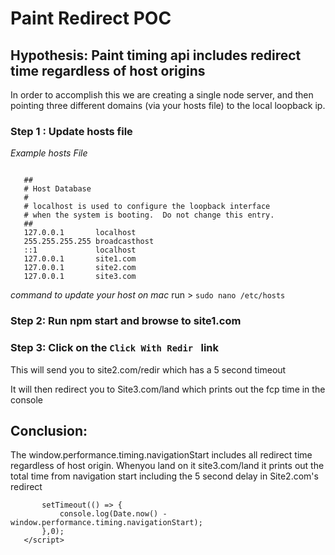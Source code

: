 # Paint Redirect POC 
## Hypothesis: Paint timing api includes redirect time regardless of host origins

In order to accomplish this we are creating a single node server, and then pointing three different 
domains (via your hosts file) to the local loopback ip. 

### Step 1 : Update hosts file 
_Example hosts File_
```  File: /etc/hosts
   
   ##
   # Host Database
   #
   # localhost is used to configure the loopback interface
   # when the system is booting.  Do not change this entry.
   ##
   127.0.0.1       localhost
   255.255.255.255 broadcasthost
   ::1             localhost
   127.0.0.1       site1.com
   127.0.0.1       site2.com
   127.0.0.1       site3.com
   ```
   

_command to update your host on mac_
run > `sudo nano /etc/hosts` 

### Step 2: Run npm start and browse to site1.com 
### Step 3: Click on the ```Click With Redir ``` link
This will send you to site2.com/redir which has a 5 second timeout

It will then redirect you to Site3.com/land which prints out the fcp time in the console


## Conclusion: 
The window.performance.timing.navigationStart includes all redirect time regardless of host origin. Whenyou land on  it
site3.com/land it prints out the total time from navigation start including the 5 second delay in Site2.com's redirect
```<script type="text/javascript">
       setTimeout(() => {
           console.log(Date.now() - window.performance.timing.navigationStart);
       },0);
   </script>
   ```
